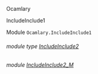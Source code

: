 Ocamlary

IncludeInclude1

Module `Ocamlary.IncludeInclude1`

<a id="module-type-IncludeInclude2"></a>

###### module type [IncludeInclude2](Ocamlary.IncludeInclude1.module-type-IncludeInclude2.md)

<a id="module-IncludeInclude2_M"></a>

###### module [IncludeInclude2_M](Ocamlary.IncludeInclude1.IncludeInclude2_M.md)

